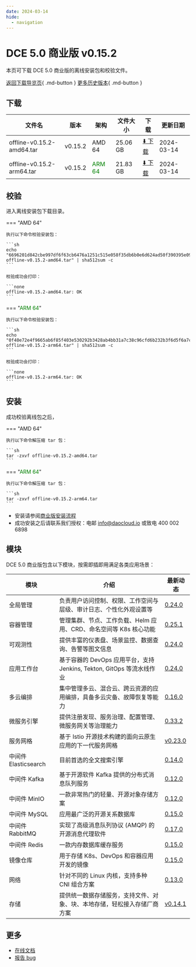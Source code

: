 ```yaml
---
date: 2024-03-14
hide:
  - navigation
---
```


# DCE 5.0 商业版 v0.15.2

本页可下载 DCE 5.0 商业版的离线安装包和校验文件。

[返回下载导览页](../index.md#_2){ .md-button } [更多历史版本](./dce5-installer-history.md){ .md-button }

## 下载

| 文件名 | 版本 | 架构 | 文件大小 | 下载 | 更新日期 |
| ----- | --- | ---- | ------ | --- | -------- |
| offline-v0.15.2-amd64.tar | v0.15.2 | AMD 64 | 25.06 GB | [:arrow_down: 下载](https://qiniu-download-public.daocloud.io/DaoCloud_Enterprise/dce5/offline-v0.15.2-amd64.tar) | 2024-03-14 |
| offline-v0.15.2-arm64.tar | v0.15.2 | <font color="green">ARM 64</font> | 21.83 GB | [:arrow_down: 下载](https://qiniu-download-public.daocloud.io/DaoCloud_Enterprise/dce5/offline-v0.15.2-arm64.tar) | 2024-03-14 |

## 校验

进入离线安装包下载目录。

=== "AMD 64"

    执行以下命令校验安装包：

    ```sh
    echo "6696201d842cbe997df6f63cb6476a1251c515e058f35db6b0e6d624ad50f390395e0916b333cc73d89312a604805bfab0268a045217efbf776a8af4b58e9db3  offline-v0.15.2-amd64.tar" | sha512sum -c
    ```

    校验成功会打印：

    ```none
    offline-v0.15.2-amd64.tar: OK
    ```

=== "<font color="green">ARM 64</font>"

    执行以下命令校验安装包：

    ```sh
    echo "0f40e72e4f9665ab6f85f403e530292b3428ab4bb31a7c38c96cfd6b232b3f6d5f6a7c324ca6232c195d3998283dcdaada24d30248508a2721aa69f763199714  offline-v0.15.2-arm64.tar" | sha512sum -c
    ```

    校验成功会打印：

    ```none
    offline-v0.15.2-arm64.tar: OK
    ```

## 安装

成功校验离线包之后，

=== "AMD 64"

    执行以下命令解压缩 tar 包：

    ```sh
    tar -zxvf offline-v0.15.2-amd64.tar
    ```

=== "<font color="green">ARM 64</font>"

    执行以下命令解压缩 tar 包：

    ```sh
    tar -zxvf offline-v0.15.2-arm64.tar
    ```

- 安装请参阅[商业版安装流程](../../install/commercial/start-install.md)
- 成功安装之后请联系我们授权：电邮 info@daocloud.io 或致电 400 002 6898

## 模块

DCE 5.0 商业版包含以下模块，按需即插即用满足各类应用场景：

| 模块 | 介绍 | 最新动态 |
| ---- | --- | ------ |
| 全局管理 | 负责用户访问控制、权限、工作空间与层级、审计日志、个性化外观设置等 | [0.24.0](../../ghippo/intro/release-notes.md#v0240) |
| 容器管理 | 管理集群、节点、工作负载、Helm 应用、CRD、命名空间等 K8s 核心功能 | [0.25.1](../../kpanda/intro/release-notes.md#v0250) |
| 可观测性 | 提供丰富的仪表盘、场景监控、数据查询、告警等图文信息 | [0.24.0](../../insight/intro/release-notes.md#v0240) |
| 应用工作台 | 基于容器的 DevOps 应用平台，支持 Jenkins, Tekton, GitOps 等流水线作业 | [0.24.0](../../amamba/intro/release-notes.md#v0240) |
| 多云编排 | 集中管理多云、混合云、跨云资源的应用编排，具备多云灾备、故障恢复等能力 | [0.16.0](../../kairship/intro/release-notes.md#v0160) |
| 微服务引擎 | 提供注册发现、服务治理、配置管理、微服务网关等治理能力 | [0.33.2](../../skoala/intro/release-notes.md#v0332) |
| 服务网格 | 基于 Istio 开源技术构建的面向云原生应用的下一代服务网格 | [v0.23.0](../../mspider/intro/release-notes.md#v0230) |
| 中间件 Elasticsearch | 目前首选的全文搜索引擎 | [0.14.0](../../middleware/elasticsearch/release-notes.md#v0140) |
| 中间件 Kafka | 基于开源软件 Kafka 提供的分布式消息队列服务 | [0.12.0](../../middleware/kafka/release-notes.md#v0120) |
| 中间件 MinIO | 一款非常热门的轻量、开源对象存储方案 | [0.12.0](../../middleware/minio/release-notes.md#v0120) |
| 中间件 MySQL | 应用最广泛的开源关系数据库 | [0.15.0](../../middleware/mysql/release-notes.md#v0150) |
| 中间件 RabbitMQ | 实现了高级消息队列协议 (AMQP) 的开源消息代理软件 | [0.17.0](../../middleware/rabbitmq/release-notes.md#v0170) |
| 中间件 Redis | 一款内存数据库缓存服务 | [0.15.0](../../middleware/redis/release-notes.md#v0150) |
| 镜像仓库 | 用于存储 K8s、DevOps 和容器应用开发的镜像 | [0.15.0](../../kangaroo/intro/release-notes.md#v0150) |
| 网络 | 针对不同的 Linux 内核，支持多种 CNI 组合方案 | [0.13.0](../../network/intro/release-notes.md#v0130) |
| 存储 | 提供统一数据存储服务，支持文件、对象、块、本地存储，轻松接入存储厂商方案 | [v0.14.1](../../storage/hwameistor/release-notes.md#v0141) |

## 更多

- [在线文档](../../dce/index.md)
- [报告 bug](https://github.com/DaoCloud/DaoCloud-docs/issues)
